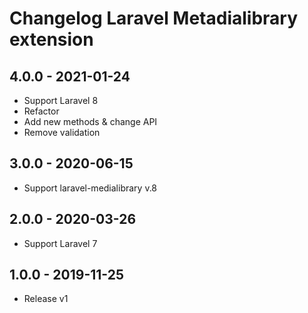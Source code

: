 # Changelog Laravel Metadialibrary extension

## 4.0.0 - 2021-01-24

- Support Laravel 8
- Refactor
- Add new methods & change API
- Remove validation

## 3.0.0 - 2020-06-15

- Support laravel-medialibrary v.8

## 2.0.0 - 2020-03-26

- Support Laravel 7

## 1.0.0 - 2019-11-25

- Release v1
